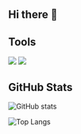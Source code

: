 ## Hi there 👋

## Tools

<img src="https://skillicons.dev/icons?i=html,css,js,php,react,dart,flutter,space,python,c,cpp" />

<img src="https://skillicons.dev/icons?i=linux,docker,postgresql,mysql,github,git,figma,debian,ubuntu,vscode,visualstudio,geogebra" />

## GitHub Stats

![GitHub stats](https://github-readme-stats.vercel.app/api?username=hdclans&show_icons=true&theme=dracula&hide_progress=true)

![Top Langs](https://github-readme-stats-one-bice.vercel.app/api/top-langs/?username=hdclans&hide_progress=true&langs_count=10&layout=compact&theme=dracula&role=OWNER,ORGANIZATION_MEMBER,COLLABORATOR)
